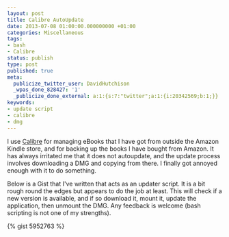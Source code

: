 ```yaml
---
layout: post
title: Calibre AutoUpdate
date: 2013-07-08 01:00:00.000000000 +01:00
categories: Miscellaneous
tags:
- bash
- Calibre
status: publish
type: post
published: true
meta:
  publicize_twitter_user: DavidHutchison
  _wpas_done_828427: '1'
  _publicize_done_external: a:1:{s:7:"twitter";a:1:{i:20342569;b:1;}}
keywords:
- update script
- calibre
- dmg
---
```

I use [Calibre](http://calibre-ebook.com/ "Calibre") for managing eBooks that I have got from outside the Amazon Kindle store, and for backing up the books I have bought from Amazon. It has always irritated me that it does not autoupdate, and the update process involves downloading a DMG and copying from there. I finally got annoyed enough with it to do something. 

<!--more-->
Below is a Gist that I've written that acts as an updater script. It is a bit rough round the edges but appears to do the job at least. This will check if a new version is available, and if so download it, mount it, update the application, then unmount the DMG. Any feedback is welcome (bash scripting is not one of my strengths).

{% gist 5952763 %}
